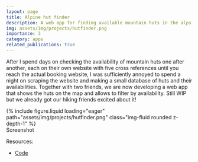 ```yaml
---
layout: page
title: Alpine hut finder
description: A web app for finding available mountain huts in the alps
img: assets/img/projects/hutfinder.png
importance: 3
category: apps
related_publications: true
---
```


After I spend days on checking the availability of mountain huts one after another, each on their own website with five cross references until you reach the actual booking website, I was sufficiently annoyed to spend a night on scraping the website and making a small database of huts and their availabilities. Together with two friends, we are now developing a web app that shows the huts on the map and allows to filter by availability. Still WIP but we already got our hiking friends excited about it!

<div class="row mt-3">
    <div class="col-sm mt-3 mt-md-0">
        {% include figure.liquid loading="eager" path="assets/img/projects/hutfinder.png" class="img-fluid rounded z-depth-1" %}
    </div>
</div>
<div class="caption">
    Screenshot
</div>

Resources:
* [Code](https://github.com/NinaWie/dav_hut_finder)


